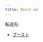 ```yaml
---
title: Boost.md
---
```

<div>

転送先:

-   [ブースト](/%E3%83%96%E3%83%BC%E3%82%B9%E3%83%88 "ブースト")

</div>

<div>

</div>
